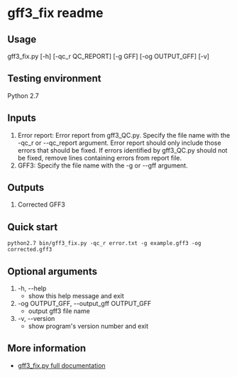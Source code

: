 # gff3_fix readme

## Usage 

gff3_fix.py [-h] [-qc_r QC_REPORT] [-g GFF] [-og OUTPUT_GFF] [-v]

## Testing environment

Python 2.7

## Inputs
1. Error report: Error report from gff3_QC.py. Specify the file name with the -qc_r or --qc_report argument. Error report should only include those errors that should be fixed. If errors identified by gff3_QC.py should not be fixed, remove lines containing errors from report file. 
2. GFF3: Specify the file name with the -g or --gff argument.


## Outputs
1. Corrected GFF3

## Quick start
`python2.7 bin/gff3_fix.py -qc_r error.txt -g example.gff3 -og corrected.gff3`

## Optional arguments

1.  -h, --help            
    - show this help message and exit
2.  -og OUTPUT_GFF, --output_gff OUTPUT_GFF
    - output gff3 file name
3.  -v, --version         
    - show program's version number and exit

## More information
- [gff3_fix.py full documentation](gff3_fix.py-documentation.md)
